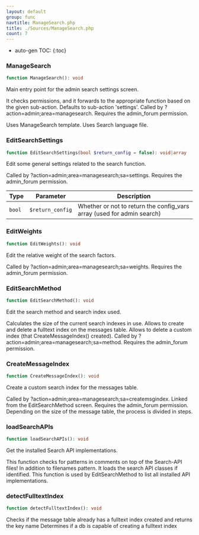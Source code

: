 ```yaml
---
layout: default
group: func
navtitle: ManageSearch.php
title: ./Sources/ManageSearch.php
count: 7
---
```

* auto-gen TOC:
{:toc}
### ManageSearch

```php
function ManageSearch(): void
```
Main entry point for the admin search settings screen.

It checks permissions, and it forwards to the appropriate function based on
the given sub-action.
Defaults to sub-action 'settings'.
Called by ?action=admin;area=managesearch.
Requires the admin_forum permission.

Uses ManageSearch template.
Uses Search language file.

### EditSearchSettings

```php
function EditSearchSettings(bool $return_config = false): void|array
```
Edit some general settings related to the search function.

Called by ?action=admin;area=managesearch;sa=settings.
Requires the admin_forum permission.

Type|Parameter|Description
---|---|---
`bool`|`$return_config`|Whether or not to return the config_vars array (used for admin search)

### EditWeights

```php
function EditWeights(): void
```
Edit the relative weight of the search factors.

Called by ?action=admin;area=managesearch;sa=weights.
Requires the admin_forum permission.

### EditSearchMethod

```php
function EditSearchMethod(): void
```
Edit the search method and search index used.

Calculates the size of the current search indexes in use.
Allows to create and delete a fulltext index on the messages table.
Allows to delete a custom index (that CreateMessageIndex() created).
Called by ?action=admin;area=managesearch;sa=method.
Requires the admin_forum permission.

### CreateMessageIndex

```php
function CreateMessageIndex(): void
```
Create a custom search index for the messages table.

Called by ?action=admin;area=managesearch;sa=createmsgindex.
Linked from the EditSearchMethod screen.
Requires the admin_forum permission.
Depending on the size of the message table, the process is divided in steps.

### loadSearchAPIs

```php
function loadSearchAPIs(): void
```
Get the installed Search API implementations.

This function checks for patterns in comments on top of the Search-API files!
In addition to filenames pattern.
It loads the search API classes if identified.
This function is used by EditSearchMethod to list all installed API implementations.

### detectFulltextIndex

```php
function detectFulltextIndex(): void
```
Checks if the message table already has a fulltext index created and returns the key name
Determines if a db is capable of creating a fulltext index



